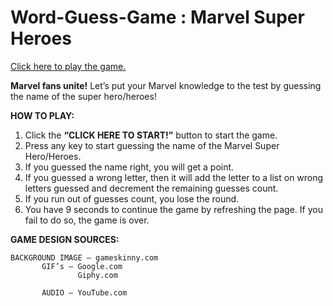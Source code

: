 # Word-Guess-Game : Marvel Super Heroes

[Click here to play the game.](https://lerodcalanoc.github.io/Word-Guess-Game/)

**Marvel fans unite!** Let’s put your Marvel knowledge to the test by guessing the name of the super hero/heroes!

**HOW TO PLAY:**

1.	Click the **“CLICK HERE TO START!”** button to start the game.
2.	Press any key to start guessing the name of the Marvel Super Hero/Heroes.
3.	If you guessed the name right, you will get a point.
4.	If you guessed a wrong letter, then it will add the letter to a list on wrong letters guessed and decrement the remaining guesses count.
5.	If you run out of guesses count, you lose the round.
6.	You have 9 seconds to continue the game by refreshing the page. If you fail to do so, the game is over.

**GAME DESIGN SOURCES:**

	BACKGROUND IMAGE – gameskinny.com
		   GIF’s – Google.com
		       	   Giphy.com

	   	   AUDIO – YouTube.com

